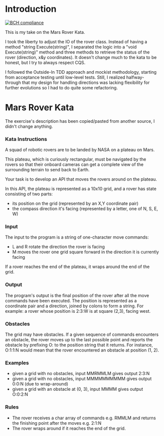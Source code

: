 # Introduction

[![BCH compliance](https://bettercodehub.com/edge/badge/Tr00d/MarsRoverKata?branch=main)](https://bettercodehub.com/)

This is my take on the Mars Rover Kata.

I took the liberty to adjust the IO of the rover class. Instead of having a method "string Execute(string)", I separated
the logic into a "void Execute(string)" method and three methods to retrieve the status of the rover (direction, x&y
coordinates). It doesn't change much to the kata to be honest, but I try to always respect CQS.

I followed the Outside-In TDD approach and mockist methodology, starting from acceptance testing until low-level tests.
Still, I realized halfway-through that my design for handling directions was lacking flexibility for further evolutions
so I had to do quite some refactoring.

# Mars Rover Kata

The exercise's description has been copied/pasted from another source, I didn't change anything.

### Kata Instructions

A squad of robotic rovers are to be landed by NASA on a plateau on Mars.

This plateau, which is curiously rectangular, must be navigated by the rovers so that their onboard cameras can get a
complete view of the surrounding terrain to send back to Earth.

Your task is to develop an API that moves the rovers around on the plateau.

In this API, the plateau is represented as a 10x10 grid, and a rover has state consisting of two parts:

- its position on the grid (represented by an X,Y coordinate pair)
- the compass direction it's facing (represented by a letter, one of N, S, E, W)

### Input

The input to the program is a string of one-character move commands:

- L and R rotate the direction the rover is facing
- M moves the rover one grid square forward in the direction it is currently facing

If a rover reaches the end of the plateau, it wraps around the end of the grid.

### Output

The program's output is the final position of the rover after all the move commands have been executed. The position is
represented as a coordinate pair and a direction, joined by colons to form a string. For example: a rover whose position
is 2:3:W is at square (2,3), facing west.

### Obstacles

The grid may have obstacles. If a given sequence of commands encounters an obstacle, the rover moves up to the last
possible point and reports the obstacle by prefixing O: to the position string that it returns. For instance, O:1:1:N
would mean that the rover encountered an obstacle at position (1, 2).

### Examples

- given a grid with no obstacles, input MMRMMLM gives output 2:3:N
- given a grid with no obstacles, input MMMMMMMMMM gives output 0:0:N (due to wrap-around)
- given a grid with an obstacle at (0, 3), input MMMM gives output O:0:2:N

### Rules

- The rover receives a char array of commands e.g. RMMLM and returns the finishing point after the moves e.g. 2:1:N
- The rover wraps around if it reaches the end of the grid.
